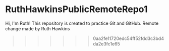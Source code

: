 # RuthHawkinsPublicRemoteRepo1

Hi, I'm Ruth! This repository is created to practice Git and GitHub. 
Remote change made by Ruth Hawkins

>>>>>>> 0aa2fe11720edc54ff52fdd3c3bd4da2e3fc1e65
